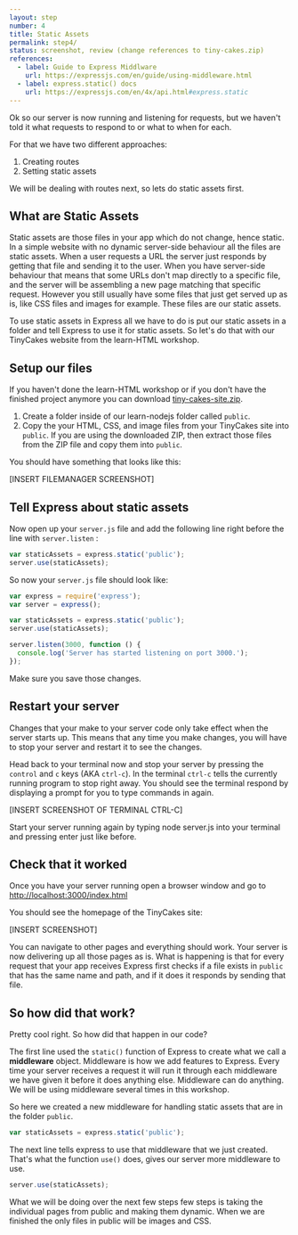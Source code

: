 ```yaml
---
layout: step
number: 4
title: Static Assets
permalink: step4/
status: screenshot, review (change references to tiny-cakes.zip)
references:
  - label: Guide to Express Middlware
    url: https://expressjs.com/en/guide/using-middleware.html
  - label: express.static() docs
    url: https://expressjs.com/en/4x/api.html#express.static 
---
```


Ok so our server is now running and listening for requests, but we haven't told it what requests to respond to or what to when for each.

For that we have two different approaches:

1. Creating routes
2. Setting static assets

We will be dealing with routes next, so lets do static assets first.

## What are Static Assets

Static assets are those files in your app which do not change, hence static.  In a simple website with no dynamic server-side behaviour all the files are static assets.  When a user requests a URL the server just responds by getting that file and sending it to the user.  When you have server-side behaviour that means that some URLs don't map directly to a specific file, and the server will be assembling a new page matching that specific request.  However you still usually have some files that just get served up as is, like CSS files  and images for example.  These files are our static assets.

To use static assets in Express all we have to do is put our static assets in a  folder and tell Express to use it for static assets.  So let's do that with our TinyCakes website from the learn-HTML workshop.

## Setup our files

If you haven't done the learn-HTML workshop or if you don't have the finished project anymore you can download [tiny-cakes-site.zip](tiny-cakes-site.zip).

1. Create a folder inside of our learn-nodejs folder called `public`.  
2. Copy the your HTML, CSS, and image files from your TinyCakes site into `public`.  If you are using the downloaded ZIP, then extract those files from the ZIP file and copy them into `public`.

You should have something that looks like this:

[INSERT FILEMANAGER SCREENSHOT]

## Tell Express about static assets

Now open up your `server.js` file and add the following line right before the line with `server.listen` :

```javascript
var staticAssets = express.static('public');
server.use(staticAssets);
```

So now your `server.js` file should look like:

```javascript
var express = require('express');
var server = express();

var staticAssets = express.static('public');
server.use(staticAssets);

server.listen(3000, function () {
  console.log('Server has started listening on port 3000.');
});
```

Make sure you save those changes.

## Restart your server 

Changes that your make to your server code only take effect when the server starts up.  This means that any time you make changes, you will have to stop your server and restart it to see the changes.

Head back to your terminal now and stop your server by pressing the `control` and `c` keys (AKA `ctrl-c`).  In the terminal `ctrl-c` tells the currently running program to stop right away.  You should see the terminal respond by displaying a prompt for you to type commands in again.

[INSERT SCREENSHOT OF TERMINAL CTRL-C]

Start your server running again by typing node server.js into your terminal and pressing enter just like before.

## Check that it worked

Once you have your server running open a browser window and go to <http://localhost:3000/index.html>

You should see the homepage of the TinyCakes site:

[INSERT SCREENSHOT]

You can navigate to other pages and everything should work.  Your server is now delivering up all those pages as is.  What is happening is that for every request that your app receives Express first checks if a file exists in `public` that has the same name and path, and if it does it responds by sending that file. 

## So how did that work?

Pretty cool right.  So how did that happen in our code?

The first line used the `static()` function of Express to create what we call a **middleware** object.  Middleware is how we add features to Express. Every time your server receives a request it will run it through each middleware we have given it before it does anything else.  Middleware can do anything.  We will be using middleware several times in this workshop.

So here we created a new middleware for handling static assets that are in the folder `public`. 

```javascript
var staticAssets = express.static('public');
```

The next line tells express to use that middleware that we just created.  That's what the function `use()` does, gives our server more middleware to use.  

```javascript
server.use(staticAssets);
```

What we will be doing over the next few steps few steps is taking the individual pages from public and making them dynamic.  When we are finished the only files in public will be images and CSS.
